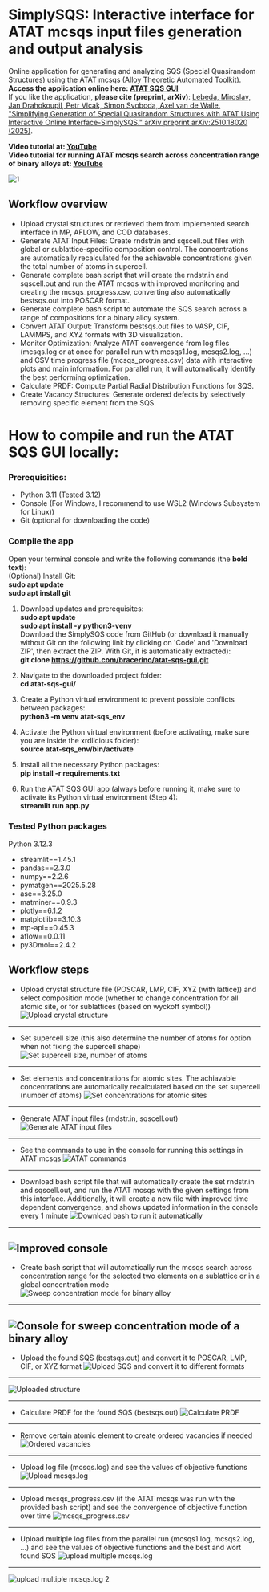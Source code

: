 # SimplySQS: Interactive interface for ATAT mcsqs input files generation and output analysis 
 Online application for generating and analyzing SQS (Special Quasirandom Structures) using the ATAT mcsqs (Alloy Theoretic Automated Toolkit).  
 **Access the application online here: [ATAT SQS GUI](https://atat-sqs.streamlit.app)**  
 If you like the application, **please cite (preprint, arXiv)**: [Lebeda, Miroslav, Jan Drahokoupil, Petr Vlcak, Simon Svoboda, Axel van de Walle. "Simplifying Generation of Special Quasirandom Structures with ATAT Using Interactive Online Interface-SimplySQS." arXiv preprint arXiv:2510.18020 (2025)](https://arxiv.org/abs/2510.18020).  
 
 **Video tutorial at: [YouTube](https://youtu.be/GGo_9T5wqus?si=d3ATtFdfy1NYUCO8)**  
 **Video tutorial for running ATAT mcsqs search across concentration range of binary alloys at: [YouTube](https://youtu.be/wL5re3Fu1nQ?si=anuqQD88x4xLYmec)**  
 
 


![1](images_atat_gui/1.png)

 ## Workflow overview
 - Upload crystal structures or retrieved them from implemented search interface in MP, AFLOW, and COD databases.
 - Generate ATAT Input Files: Create rndstr.in and sqscell.out files with global or sublattice-specific composition control. The concentrations are automatically recalculated for the achiavable concentrations given the total number of atoms in supercell.
 - Generate complete bash script that will create the rndstr.in and sqscell.out and run the ATAT mcsqs with improved monitoring and creating the mcsqs_progress.csv, converting also automatically bestsqs.out into POSCAR format.
 - Generate complete bash script to automate the SQS search across a range of compositions for a binary alloy system.
 - Convert ATAT Output: Transform bestsqs.out files to VASP, CIF, LAMMPS, and XYZ formats with 3D visualization.
 - Monitor Optimization: Analyze ATAT convergence from log files (mcsqs.log or at once for parallel run with mcsqs1.log, mcsqs2.log, ...) and CSV time progress file (mcsqs_progress.csv) data with interactive plots and main information. For parallel run, it will automatically identify the best performing optimization.
 - Calculate PRDF: Compute Partial Radial Distribution Functions for SQS.
 - Create Vacancy Structures: Generate ordered defects by selectively removing specific element from the SQS.


# **How to compile and run the ATAT SQS GUI locally:** 

### **Prerequisities**: 
- Python 3.11 (Tested 3.12)
- Console (For Windows, I recommend to use WSL2 (Windows Subsystem for Linux))
- Git (optional for downloading the code)
  


### **Compile the app**  
Open your terminal console and write the following commands (the **bold text**):  
(Optional) Install Git:  
      **sudo apt update**  
      **sudo apt install git**    


1) Download updates and prerequisites:  
   **sudo apt update**  
   **sudo apt install -y python3-venv**  
   Download the SimplySQS code from GitHub (or download it manually without Git on the following link by clicking on 'Code' and 'Download ZIP', then extract the ZIP. With Git, it is automatically extracted):  
      **git clone https://github.com/bracerino/atat-sqs-gui.git**

3) Navigate to the downloaded project folder:  
      **cd atat-sqs-gui/**

4) Create a Python virtual environment to prevent possible conflicts between packages:  
      **python3 -m venv atat-sqs_env**

5) Activate the Python virtual environment (before activating, make sure you are inside the xrdlicious folder):  
      **source atat-sqs_env/bin/activate**
   
6) Install all the necessary Python packages:  
      **pip install -r requirements.txt**

7) Run the ATAT SQS GUI app (always before running it, make sure to activate its Python virtual environment (Step 4):  
      **streamlit run app.py**

### Tested Python packages  
Python 3.12.3  
- streamlit==1.45.1  
- pandas==2.3.0  
- numpy==2.2.6  
- pymatgen==2025.5.28  
- ase==3.25.0  
- matminer==0.9.3  
- plotly==6.1.2  
- matplotlib==3.10.3  
- mp-api==0.45.3  
- aflow==0.0.11  
- py3Dmol==2.4.2  


## Workflow steps
- Upload crystal structure file (POSCAR, LMP, CIF, XYZ (with lattice)) and select composition mode (whether to change concentration for all atomic site, or for sublattices (based on wyckoff symbol))
![Upload crystal structure](images_atat_gui/2.png)
---

- Set supercell size (this also determine the number of atoms for option when not fixing the supercell shape)
![Set supercell size, number of atoms](images_atat_gui/3.png)
---

- Set elements and concentrations for atomic sites. The achiavable concentrations are automatically recalculated based on the set supercell (number of atoms)
![Set concentrations for atomic sites](images_atat_gui/4.png)
---

- Generate ATAT input files (rndstr.in, sqscell.out)
![Generate ATAT input files](images_atat_gui/5.png)
---

- See the commands to use in the console for running this settings in ATAT mcsqs
![ATAT commands](images_atat_gui/6.png)
---

- Download bash script file that will automatically create the set rndstr.in and sqscell.out, and run the ATAT mcsqs with the given settings from this interface. Additionally, it will create a new file with improved time dependent convergence, and shows updated information in the console every 1 minute 
![Download bash to run it automatically](images_atat_gui/7.png)
---

![Improved console](images_atat_gui/console.png)
---


- Create bash script that will automatically run the mcsqs search across concentration range for the selected two elements on a sublattice or in a global concentration mode
![Sweep concentration mode for binary alloy](images_atat_gui/Sweep.png)
---

![Console for sweep concentration mode of a binary alloy](images_atat_gui/Sw2.png)
---

- Upload the found SQS (bestsqs.out) and convert it to POSCAR, LMP, CIF, or XYZ format
![Upload SQS and convert it to different formats](images_atat_gui/8.png)
---

![Uploaded structure](images_atat_gui/9.png)

---

- Calculate PRDF for the found SQS (bestsqs.out)
![Calculate PRDF](images_atat_gui/10.png)
---

- Remove certain atomic element to create ordered vacancies if needed
![Ordered vacancies](images_atat_gui/11.png)
---

- Upload log file (mcsqs.log) and see the values of objective functions
![Upload mcsqs.log](images_atat_gui/12.png)
---

- Upload mcsqs_progress.csv (if the ATAT mcsqs was run with the provided bash script) and see the convergence of objective function over time
![mcsqs_progress.csv](images_atat_gui/13.png)
---

- Upload multiple log files from the parallel run (mcsqs1.log, mcsqs2.log, ...) and see the values of objective functions and the best and wort found SQS
![upload multiple mcsqs.log](images_atat_gui/14.png)

---
![upload multiple mcsqs.log 2](images_atat_gui/15.png)
